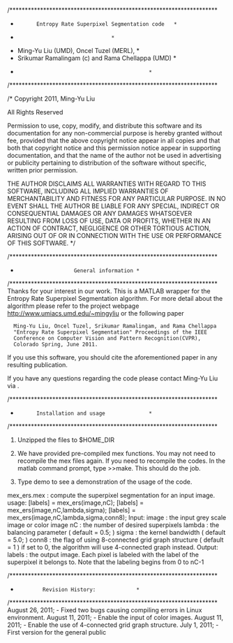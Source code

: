 /********************************************************************
*			Entropy Rate Superpixel Segmentation code   *
*								    *	
*	Ming-Yu Liu (UMD), Oncel Tuzel (MERL),                      *
*	Srikumar Ramalingam (c) and Rama Chellappa (UMD)	    *
*     						                    *
/********************************************************************

/* Copyright 2011, Ming-Yu Liu

All Rights Reserved 

Permission to use, copy, modify, and distribute this software and 
its documentation for any non-commercial purpose is hereby granted 
without fee, provided that the above copyright notice appear in 
all copies and that both that copyright notice and this permission 
notice appear in supporting documentation, and that the name of 
the author not be used in advertising or publicity pertaining to 
distribution of the software without specific, written prior 
permission. 

THE AUTHOR DISCLAIMS ALL WARRANTIES WITH REGARD TO THIS SOFTWARE, 
INCLUDING ALL IMPLIED WARRANTIES OF MERCHANTABILITY AND FITNESS FOR 
ANY PARTICULAR PURPOSE. IN NO EVENT SHALL THE AUTHOR BE LIABLE FOR 
ANY SPECIAL, INDIRECT OR CONSEQUENTIAL DAMAGES OR ANY DAMAGES 
WHATSOEVER RESULTING FROM LOSS OF USE, DATA OR PROFITS, WHETHER IN 
AN ACTION OF CONTRACT, NEGLIGENCE OR OTHER TORTIOUS ACTION, ARISING 
OUT OF OR IN CONNECTION WITH THE USE OR PERFORMANCE OF THIS SOFTWARE. 
*/

/********************************************************************
* 						General information *
/********************************************************************
Thanks for your interest in our work. This is a MATLAB wrapper for the
Entropy Rate Superpixel Segmentation algorithm. For more detail about 
the algorithm please refer to the project webpage 
http://www.umiacs.umd.edu/~mingyliu 
or the following paper

	  Ming-Yu Liu, Oncel Tuzel, Srikumar Ramalingam, and Rama Chellappa 
	  "Entropy Rate Superpixel Segmentation" Proceedings of the IEEE 
	  Conference on Computer Vision and Pattern Recognition(CVPR), 
	  Colorado Spring, June 2011. 
		  
If you use this software, you should cite 
the aforementioned paper in any resulting publication.

If you have any questions regarding the code please contact 
Ming-Yu Liu via <mingyliu AT umiacs DOT umd DOT edu>.

/********************************************************************
* 			Installation and usage			    *
/********************************************************************

1) Unzipped the files to $HOME_DIR   

2) We have provided pre-compiled mex functions. You may not need to 
recompile the mex files again. If you need to recompile the codes. 
In the matlab command prompt, type >>make. This should do the job.

3) Type demo to see a demonstration of the usage of the code.

mex_ers.mex : compute the superpixel segmentation for an input image.
usage:
	[labels] = mex_ers(image,nC);
	[labels] = mex_ers(image,nC,lambda,sigma);
	[labels] = mex_ers(image,nC,lambda,sigma,conn8);
Input: 
	image  : the input grey scale image or color image
	nC     : the number of desired superpixels
	lambda : the balancing parameter ( default = 0.5; )
	sigma  : the kernel bandwidth  ( default = 5.0; )
	conn8  : the flag of using 8-connected grid graph structure ( default = 1 )
	         if set to 0, the algorithm will use 4-connected graph instead.
Output: 
	labels : the output image. Each pixel is labeled with the label 
	         of the superpixel it belongs to. Note that the labeling
			 begins from 0 to nC-1
			 
/********************************************************************
* 			  Revision History:			    *
/********************************************************************
August 26, 2011; - Fixed two bugs causing compiling errors in Linux environment.
August 11, 2011; - Enable the input of color images.
August 11, 2011; - Enable the use of 4-connected grid graph structure.
July 1, 2011; - First version for the general public

